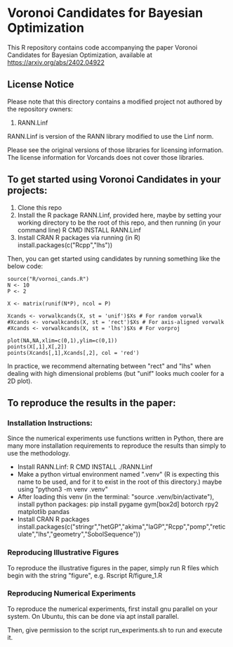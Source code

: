 # Voronoi Candidates for Bayesian Optimization

This R repository contains code accompanying the paper Voronoi Candidates for Bayesian Optimization, available at https://arxiv.org/abs/2402.04922

## License Notice
Please note that this directory contains a modified project not authored by the repository owners:
1) RANN.Linf

RANN.Linf is version of the RANN library modified to use the Linf norm.

Please see the original versions of those libraries for licensing information. 
The license information for Vorcands does not cover those libraries.

## To get started using Voronoi Candidates in your projects:
1) Clone this repo
2) Install the R package RANN.Linf, provided here, maybe by setting your working directory to be the root of this repo, and then running (in your command line) R CMD INSTALL RANN.Linf
3) Install CRAN R packages via running (in R) install.packages(c("Rcpp","lhs"))

Then, you can get started using candidates by running something like the below code:

<R>
    
    source("R/vornoi_cands.R")
    N <- 10
    P <- 2
    
    X <- matrix(runif(N*P), ncol = P)
    
    Xcands <- vorwalkcands(X, st = 'unif')$Xs # For random vorwalk
    #Xcands <- vorwalkcands(X, st = 'rect')$Xs # For axis-aligned vorwalk
    #Xcands <- vorwalkcands(X, st = 'lhs')$Xs # For vorproj
    
    plot(NA,NA,xlim=c(0,1),ylim=c(0,1))
    points(X[,1],X[,2])
    points(Xcands[,1],Xcands[,2], col = 'red')

In practice, we recommend alternating between "rect" and "lhs" when dealing with high dimensional problems (but "unif" looks much cooler for a 2D plot).

## To reproduce the results in the paper:

### Installation Instructions:
Since the numerical experiments use functions written in Python, there are many more installation requirements to reproduce the results than simply to use the methodology.

- Install RANN.Linf: 
    R CMD INSTALL ./RANN.Linf
- Make a python virtual environment named ".venv" (R is expecting this name to be used, and for it to exist in the root of this directory.)
    maybe using "python3 -m venv .venv"
- After loading this venv (in the terminal: "source .venv/bin/activate"), install python packages:
    pip install pygame gym[box2d] botorch rpy2 matplotlib pandas
- Install CRAN R packages 
    install.packages(c("stringr","hetGP","akima","laGP","Rcpp","pomp","reticulate","lhs","geometry","SobolSequence"))

### Reproducing Illustrative Figures
To reproduce the illustrative figures in the paper, simply run R files which begin with the string "figure", e.g. Rscript R/figure_1.R

### Reproducing Numerical Experiments
To reproduce the numerical experiments, first  install gnu parallel on your system. On Ubuntu, this can be done via apt install parallel.

Then, give permission to the script run_experiments.sh to run and execute it.
